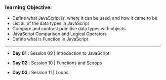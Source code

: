 ### learning Objective:

- Define what JavaScript is, where it can be used, and how it came to be
- List all of the data types in JavaScript
- Compare and contrast primitive data types with objects
- JavaScript Comparison and Logical Operators
- Define what is Function in JavaScript

---

- **Day 01** : Session 09 | Introduction to JavaScript

- **Day 02** : Session 10 | Functions and Scoops

- **Day 03** : Session 11 | Loops
